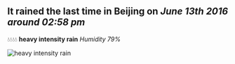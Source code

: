 ## It rained the last time in Beijing on *June 13th 2016 around 02:58 pm*
💧💧💧💧  **heavy intensity rain** *Humidity 79%*

![heavy intensity rain](http://openweathermap.org/img/w/10d.png)
